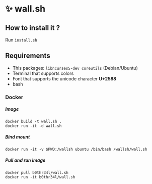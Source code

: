 # ✨ wall.sh

## How to install it ?

Run `install.sh`

## Requirements

- This packages: `libncurses5-dev coreutils` (Debian/Ubuntu)
- Terminal that supports colors
- Font that supports the unicode character **U+2588**
- bash

### Docker


##### Image

```
docker build -t wall.sh .
docker run -it -d wall.sh
```

##### Bind mount

```
docker run -it -v $PWD:/wallsh ubuntu /bin/bash /wallsh/wall.sh
```

##### Pull and run image

```
docker pull b0thr34l/wall.sh
docker run -it b0thr34l/wall.sh
```
